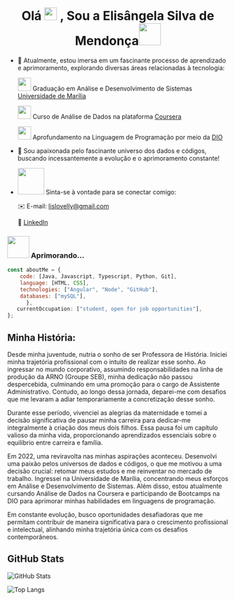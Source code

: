 <h1 align="center">Olá <img src="https://github.com/TheDudeThatCode/TheDudeThatCode/blob/master/Assets/Hi.gif" width="29px"> , Sou a Elisângela Silva de Mendonça<img src="https://media.giphy.com/media/mGcNjsfWAjY5AEZNw6/giphy.gif" width="50"></h1>


- 📖 Atualmente, estou imersa em um fascinante processo de aprendizado e aprimoramento, explorando diversas áreas relacionadas à tecnologia:
  
    <img src="https://media.giphy.com/media/fYSnHlufseco8Fh93Z/giphy.gif" width="30"> Graduação em Análise e Desenvolvimento de Sistemas [Universidade de Marília](https://www.unimar.br/)
 
    <img src="https://media.giphy.com/media/WUlplcMpOCEmTGBtBW/giphy.gif" width="30"> Curso de Análise de Dados na plataforma [Coursera](https://www.coursera.org/)
 
    <img src="https://media.giphy.com/media/WUlplcMpOCEmTGBtBW/giphy.gif" width="30"> Aprofundamento na Linguagem de Programação por meio da [DIO](https://www.dio.me/)

- 💞️ Sou apaixonada pelo fascinante universo dos dados e códigos, buscando incessantemente a evolução e o aprimoramento constante!


- <img src="https://media.giphy.com/media/LnQjpWaON8nhr21vNW/giphy.gif" width="60"> Sinta-se à vontade para se conectar comigo:
  
  ✉️ E-mail: lislovelly@gmail.com
  
  🔗 [LinkedIn](https://www.linkedin.com/in/elisangelasilvademendonca)

### <img src="https://media.giphy.com/media/VgCDAzcKvsR6OM0uWg/giphy.gif" width="50"> Aprimorando... 

```javascript
const aboutMe = {
    code: [Java, Javascript, Typescript, Python, Git],
    language: [HTML, CSS],
    technologies: ["Angular", "Node", "GitHub"],         
    databases: ["mySQL"],
      },
   currentOccupation: ["student, open for job opportunities"],
};
```

 
## Minha História:

Desde minha juventude, nutria o sonho de ser Professora de História. Iniciei minha trajetória profissional com o intuito de realizar esse sonho. Ao ingressar no mundo corporativo, assumindo responsabilidades na linha de produção da ARNO (Groupe SEB), minha dedicação não passou despercebida, culminando em uma promoção para o cargo de Assistente Administrativo. Contudo, ao longo dessa jornada, deparei-me com desafios que me levaram a adiar temporariamente a concretização desse sonho.
  
Durante esse período, vivenciei as alegrias da maternidade e tomei a decisão significativa de pausar minha carreira para dedicar-me integralmente à criação dos meus dois filhos. Essa pausa foi um capítulo valioso da minha vida, proporcionando aprendizados essenciais sobre o equilíbrio entre carreira e família.

Em 2022, uma reviravolta nas minhas aspirações aconteceu. Desenvolvi uma paixão pelos universos de dados e códigos, o que me motivou a uma decisão crucial: retomar meus estudos e me reinventar no mercado de trabalho. Ingressei na Universidade de Marília, concentrando meus esforços em Análise e Desenvolvimento de Sistemas. Além disso, estou atualmente cursando Análise de Dados na Coursera e participando de Bootcamps na DIO para aprimorar minhas habilidades em linguagens de programação.

Em constante evolução, busco oportunidades desafiadoras que me permitam contribuir de maneira significativa para o crescimento profissional e intelectual, alinhando minha trajetória única com os desafios contemporâneos.

## GitHub Stats

![GitHub Stats](https://github-readme-stats.vercel.app/api?username=lislovelly&theme=transparent&bg_color=000&border_color=30A3DC&show_icons=true&icon_color=30A3DC&title_color=E94D5F&text_color=FFF)

![Top Langs](https://github-readme-stats-git-masterrstaa-rickstaa.vercel.app/api/top-langs/?username=lislovelly&layout=compact&bg_color=000&border_color=30A3DC&title_color=E94D5F&text_color=FFF)









<!---
lislovelly/lislovelly is a ✨ special ✨ repository because its `README.md` (this file) appears on your GitHub profile.
You can click the Preview link to take a look at your changes.
--->
